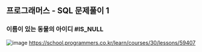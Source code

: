 ## 프로그래머스 - SQL 문제풀이 1
### 이름이 있는 동물의 아이디 #IS_NULL

![image](https://github.com/ilmechaJu/SQL1/assets/53967427/cf99cbb1-753b-4cab-af46-2d1f82cd846c)
https://school.programmers.co.kr/learn/courses/30/lessons/59407
